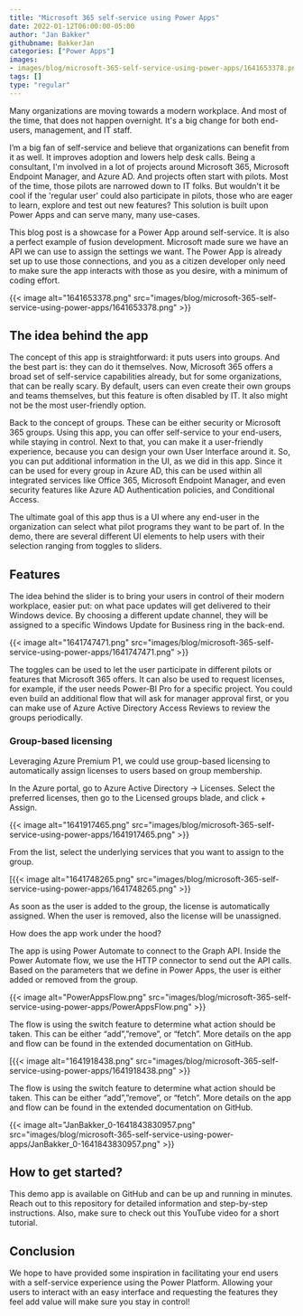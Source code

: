 ```yaml
---
title: "Microsoft 365 self-service using Power Apps"
date: 2022-01-12T06:00:00-05:00
author: "Jan Bakker"
githubname: BakkerJan
categories: ["Power Apps"]
images:
- images/blog/microsoft-365-self-service-using-power-apps/1641653378.png
tags: []
type: "regular"
---
```


Many organizations are moving towards a modern workplace. And most of the time, that does not happen overnight. It's a big change for both end-users, management, and IT staff.

I’m a big fan of self-service and believe that organizations can benefit from it as well. It improves adoption and lowers help desk calls. Being a consultant, I'm involved in a lot of projects around Microsoft 365, Microsoft Endpoint Manager, and Azure AD. And projects often start with pilots. Most of the time, those pilots are narrowed down to IT folks. But wouldn't it be cool if the 'regular user' could also participate in pilots, those who are eager to learn, explore and test out new features? This solution is built upon Power Apps and can serve many, many use-cases.

This blog post is a showcase for a Power App around self-service. It is also a perfect example of fusion development. Microsoft made sure we have an API we can use to assign the settings we want. The Power App is already set up to use those connections, and you as a citizen developer only need to make sure the app interacts with those as you desire, with a minimum of coding effort.

{{< image alt="1641653378.png" src="images/blog/microsoft-365-self-service-using-power-apps/1641653378.png" >}}

## The idea behind the app

The concept of this app is straightforward: it puts users into groups. And the best part is: they can do it themselves. Now, Microsoft 365 offers a broad set of self-service capabilities already, but for some organizations, that can be really scary. By default, users can even create their own groups and teams themselves, but this feature is often disabled by IT.  It also might not be the most user-friendly option.  

Back to the concept of groups. These can be either security or Microsoft 365 groups. Using this app, you can offer self-service to your end-users, while staying in control. Next to that, you can make it a user-friendly experience, because you can design your own User Interface around it. So, you can put additional information in the UI, as we did in this app. Since it can be used for every group in Azure AD, this can be used within all integrated services like Office 365, Microsoft Endpoint Manager, and even security features like Azure AD Authentication policies, and Conditional Access.

The ultimate goal of this app thus is a UI where any end-user in the organization can select what pilot programs they want to be part of. In the demo, there are several different UI elements to help users with their selection ranging from toggles to sliders.  

## Features

The idea behind the slider is to bring your users in control of their modern workplace, easier put: on what pace updates will get delivered to their Windows device. By choosing a different update channel, they will be assigned to a specific Windows Update for Business ring in the back-end.

{{< image alt="1641747471.png" src="images/blog/microsoft-365-self-service-using-power-apps/1641747471.png" >}}

The toggles can be used to let the user participate in different pilots or features that Microsoft 365 offers. It can also be used to request licenses, for example, if the user needs Power-BI Pro for a specific project. You could even build an additional flow that will ask for manager approval first, or you can make use of Azure Active Directory Access Reviews to review the groups periodically.

### Group-based licensing

Leveraging Azure Premium P1, we could use group-based licensing to automatically assign licenses to users based on group membership.  

In the Azure portal, go to Azure Active Directory -> Licenses. Select the preferred licenses, then go to the Licensed groups blade, and click + Assign.

{{< image alt="1641917465.png" src="images/blog/microsoft-365-self-service-using-power-apps/1641917465.png" >}}

From the list, select the underlying services that you want to assign to the group.

[{{< image alt="1641748265.png" src="images/blog/microsoft-365-self-service-using-power-apps/1641748265.png" >}}

As soon as the user is added to the group, the license is automatically assigned. When the user is removed, also the license will be unassigned.

How does the app work under the hood?

The app is using Power Automate to connect to the Graph API. Inside the Power Automate flow, we use the HTTP connector to send out the API calls. Based on the parameters that we define in Power Apps, the user is either added or removed from the group.

{{< image alt="PowerAppsFlow.png" src="images/blog/microsoft-365-self-service-using-power-apps/PowerAppsFlow.png" >}}

The flow is using the switch feature to determine what action should be taken. This can be either “add”,”remove”, or “fetch”. More details on the app and flow can be found in the extended documentation on GitHub.  

[{{< image alt="1641918438.png" src="images/blog/microsoft-365-self-service-using-power-apps/1641918438.png" >}}

The flow is using the switch feature to determine what action should be taken. This can be either “add”,”remove”, or “fetch”. More details on the app and flow can be found in the extended documentation on GitHub.

{{< image alt="JanBakker_0-1641843830957.png" src="images/blog/microsoft-365-self-service-using-power-apps/JanBakker_0-1641843830957.png" >}}

## How to get started?

This demo app is available on GitHub and can be up and running in minutes. Reach out to this repository for detailed information and step-by-step instructions. Also, make sure to check out this YouTube video for a short tutorial.

## Conclusion

We hope to have provided some inspiration in facilitating your end users with a self-service experience using the Power Platform. Allowing your users to interact with an easy interface and requesting the features they feel add value will make sure you stay in control!